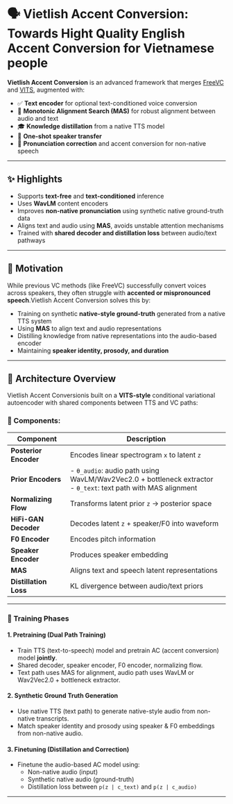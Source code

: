 # 🗣️ Vietlish Accent Conversion: Towards Hight Quality English Accent Conversion for Vietnamese people

**Vietlish Accent Conversion** is an advanced framework that merges [FreeVC](https://github.com/OlaWod/FreeVC) and [VITS](https://github.com/jaywalnut310/vits), augmented with:
- ✅ **Text encoder** for optional text-conditioned voice conversion
- 🔁 **Monotonic Alignment Search (MAS)** for robust alignment between audio and text
- 🎓 **Knowledge distillation** from a native TTS model
- 🎤 **One-shot speaker transfer**
- 🧠 **Pronunciation correction** and accent conversion for non-native speech

---

## ✨ Highlights

- Supports **text-free** and **text-conditioned** inference
- Uses **WavLM** content encoders
- Improves **non-native pronunciation** using synthetic native ground-truth data
- Aligns text and audio using **MAS**, avoids unstable attention mechanisms
- Trained with **shared decoder and distillation loss** between audio/text pathways

---


## 🎯 Motivation

While previous VC methods (like FreeVC) successfully convert voices across speakers, they often struggle with **accented or mispronounced speech**.Vietlish Accent Conversion solves this by:

- Training on synthetic **native-style ground-truth** generated from a native TTS system
- Using **MAS** to align text and audio representations
- Distilling knowledge from native representations into the audio-based encoder
- Maintaining **speaker identity, prosody, and duration**

---

## 🧱 Architecture Overview

Vietlish Accent Conversionis built on a **VITS-style** conditional variational autoencoder with shared components between TTS and VC paths:

### 🔨 Components:

| Component         | Description |
|------------------|-------------|
| **Posterior Encoder** | Encodes linear spectrogram `x` to latent `z` |
| **Prior Encoders**    | - `θ_audio`: audio path using WavLM/Wav2Vec2.0 + bottleneck extractor<br> - `θ_text`: text path with MAS alignment |
| **Normalizing Flow** | Transforms latent prior `z` → posterior space |
| **HiFi-GAN Decoder** | Decodes latent `z` + speaker/F0 into waveform |
| **F0 Encoder**        | Encodes pitch information |
| **Speaker Encoder**  | Produces speaker embedding |
| **MAS**              | Aligns text and speech latent representations |
| **Distillation Loss**| KL divergence between audio/text priors |

---

### 🧪 Training Phases

#### **1. Pretraining (Dual Path Training)**

- Train TTS (text-to-speech) model and pretrain AC (accent conversion) model **jointly**.
- Shared decoder, speaker encoder, F0 encoder, normalizing flow.
- Text path uses MAS for alignment, audio path uses WavLM or Wav2Vec2.0 + bottleneck extractor.

#### **2. Synthetic Ground Truth Generation**

- Use native TTS (text path) to generate native-style audio from non-native transcripts.
- Match speaker identity and prosody using speaker & F0 embeddings from non-native audio.

#### **3. Finetuning (Distillation and Correction)**

- Finetune the audio-based AC model using:
  - Non-native audio (input)
  - Synthetic native audio (ground-truth)
  - Distillation loss between `p(z | c_text)` and `p(z | c_audio)`

---
